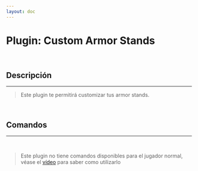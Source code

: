 ```yaml
---
layout: doc
---
```


# Plugin: Custom Armor Stands

<br/>

## Descripción

---

> Este plugin te permitirá customizar tus armor stands.

<br/>

## Comandos

---

<br/>

> Este plugin no tiene comandos disponibles para el jugador normal, véase el [vídeo](https://www.youtube.com/watch?v=nV9-_RacnoI) para saber como utilizarlo
